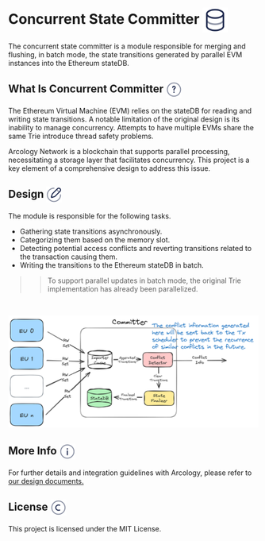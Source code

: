 <h1> Concurrent State Committer <img align="center" height="50" src="./img/database.svg">  </h1>


The concurrent state committer is a module responsible for merging and flushing, in batch mode, the state transitions generated by parallel EVM instances into the Ethereum stateDB.

<h2> What Is Concurrent Committer <img align="center" height="32" src="./img/question.svg"> </h2>

The Ethereum Virtual Machine (EVM) relies on the stateDB for reading and writing state transitions. A notable limitation of the original design is its inability to manage concurrency. Attempts to have multiple EVMs share the same Trie introduce thread safety problems.

Arcology Network is a blockchain that supports parallel processing, necessitating a storage layer that facilitates concurrency. This project is a key element of a comprehensive design to address this issue.

<h2> Design <img align="center" height="32" src="./img/design.svg">  </h2>

The module is responsible for the following tasks. 

- Gathering state transitions asynchronously.
- Categorizing them based on the memory slot.
- Detecting potential access conflicts and reverting transitions related to the transaction causing them. 
- Writing the transitions to the Ethereum stateDB in batch.


>> To support parallel updates in batch mode, the original Trie implementation has already been parallelized.

<br />

![](./img/committer.png)


<h2> More Info  <img align="center" height="32" src="./img/info.svg">  </h2>

For further details and integration guidelines with Arcology, please refer to [our design documents.](https://doc.arcology.network/arcology-concurrency-control/evm-integration)


<h2> License  <img align="center" height="32" src="./img/copyright.svg">  </h2>

This project is licensed under the MIT License.